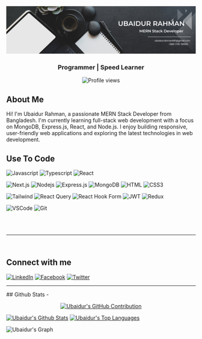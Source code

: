 <img src="https://github.com/noob-ubaid/noob-ubaid/blob/main/Black%20and%20White%20Simple%20Art%20Director%20LinkedIn%20Banner%20(1).png">


<h3 align="center">Programmer  | Speed Learner</h3>


<div align="center">
  
![Profile views](https://komarev.com/ghpvc/?username=noob-ubaid&color=red)

</div>


## About Me

Hi! I'm Ubaidur Rahman, a passionate MERN Stack Developer from Bangladesh. I'm currently learning full-stack web development with a focus on MongoDB, Express.js, React, and Node.js. I enjoy building responsive, user-friendly web applications and exploring the latest technologies in web development.





## Use To Code

![Javascript](https://img.shields.io/badge/Javascript-F0DB4F?style=for-the-badge&labelColor=black&logo=javascript&logoColor=F0DB4F)
![Typescript](https://img.shields.io/badge/Typescript-007acc?style=for-the-badge&labelColor=black&logo=typescript&logoColor=007acc)
![React](https://img.shields.io/badge/-React-61DBFB?style=for-the-badge&labelColor=black&logo=react&logoColor=61DBFB)

![Next.js](https://img.shields.io/badge/next.js-000000?style=for-the-badge&logo=nextdotjs&logoColor=white)
![Nodejs](https://img.shields.io/badge/Nodejs-3C873A?style=for-the-badge&labelColor=black&logo=node.js&logoColor=3C873A)
![Express.js](https://img.shields.io/badge/Express.js-000000?style=for-the-badge&logo=express&logoColor=white)
![MongoDB](https://img.shields.io/badge/MongoDB-4EA94B?style=for-the-badge&logo=mongodb&logoColor=white)
![HTML](https://img.shields.io/badge/HTML5-E34F26?style=for-the-badge&logo=html5&logoColor=white)
![CSS3](https://img.shields.io/badge/CSS3-1572B6?style=for-the-badge&logo=css3&logoColor=white)



![Tailwind](https://img.shields.io/badge/Tailwind_CSS-092749?style=for-the-badge&logo=tailwindcss&logoColor=06B6D4&labelColor=000000)
![React Query](https://img.shields.io/badge/React_Query-FF4154?style=for-the-badge&logo=reactquery&logoColor=white)
![React Hook Form](https://img.shields.io/badge/React_Hook_Form-EC5990?style=for-the-badge&logo=reacthookform&logoColor=white)
![JWT](https://img.shields.io/badge/JWT-000000?style=for-the-badge&logo=jsonwebtokens&logoColor=white)
![Redux](https://img.shields.io/badge/Redux-593D88?style=for-the-badge&logo=redux&logoColor=white)



![VSCode](https://img.shields.io/badge/Visual_Studio-0078d7?style=for-the-badge&logo=visual%20studio&logoColor=white)
![Git](https://img.shields.io/badge/Git-F05032?style=for-the-badge&logo=git&logoColor=white)

<br/>





<br/>
<hr/>
<br/>

## Connect with me
[![LinkedIn](https://img.shields.io/badge/LinkedIn-0077B5?style=for-the-badge&logo=linkedin&logoColor=white)](https://www.linkedin.com/in/ubaidur-rahman01?utm_source=share&utm_campaign=share_via&utm_content=profile&utm_medium=android_app)
[![Facebook](https://img.shields.io/badge/Facebook-1877F2?style=for-the-badge&logo=facebook&logoColor=white)](https://www.facebook.com/share/1FXDbMmv5i/)
[![Twitter](https://img.shields.io/badge/Twitter-1DA1F2?style=for-the-badge&logo=twitter&logoColor=white)]( https://x.com/UbaidurRah24983?t=vjNWYFSRUP9tX4kXrEOQJQ&s=08 )

<hr/>
## Github Stats -

<p align="center">
  <a href="https://github.com/noob-ubaid">
    <img src="https://github-profile-summary-cards.vercel.app/api/cards/profile-details?username=noob-ubaid&theme=radical" alt="Ubaidur's GitHub Contribution"/>
  </a>
</p>

<a> 
    <a href="https://github.com/noob-ubaid"><img alt="Ubaidur's Github Stats" src="https://denvercoder1-github-readme-stats.vercel.app/api?username=noob-ubaid&show_icons=true&count_private=true&theme=react&border_color=7F3FBF&bg_color=0D1117&title_color=F85D7F&icon_color=F8D866" height="192px" width="49.5%"/></a>
  <a href="https://github.com/noob-ubaid"><img alt="Ubaidur's Top Languages" src="https://denvercoder1-github-readme-stats.vercel.app/api/top-langs/?username=noob-ubaid&langs_count=8&layout=compact&theme=react&border_color=7F3FBF&bg_color=0D1117&title_color=F85D7F&icon_color=F8D866" height="192px" width="49.5%"/></a>
  <br/>
</a>

![Ubaidur's Graph](https://github-readme-activity-graph.vercel.app/graph?username=noob-ubaid&custom_title=Ubaidur's%20GitHub%20Activity%20Graph&bg_color=0D1117&color=7F3FBF&line=7F3FBF&point=7F3FBF&area_color=FFFFFF&title_color=FFFFFF&area=true)

<br/>

<br/>


</div>
